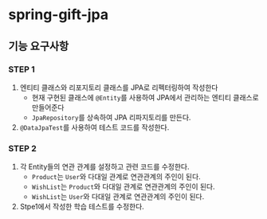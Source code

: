 # spring-gift-jpa
## 기능 요구사항
### STEP 1
1. 엔티티 클래스와 리포지토리 클래스를 JPA로 리펙터링하여 작성한다
   - 현재 구현된 클래스에 `@Entity`를 사용하여 JPA에서 관리하는 엔티티 클래스로 만들어준다
   - `JpaRepository`를 상속하여 JPA 리파지토리를 만든다.
2. `@DataJpaTest`를 사용하여 테스트 코드를 작성한다.

### STEP 2
1. 각 Entity들의 연관 관계를 설정하고 관련 코드를 수정한다.
   - `Product`는 `User`와 다대일 관계로 연관관계의 주인이 된다.
   - `WishList`는 `Product`와 다대일 관계로 연관관계의 주인이 된다.
   - `WishList`는 `User`와 다대일 관계로 연관관계의 주인이 된다.
2. Stpe1에서 작성한 학습 테스트를 수정한다.